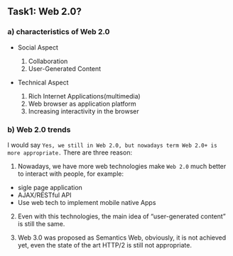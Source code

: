 ## Task1: Web 2.0?

### a) characteristics of Web 2.0

- Social Aspect

  1. Collaboration 
  2. User-Generated Content

- Technical Aspect
  
  1. Rich Internet Applications(multimedia)
  2. Web browser as application platform
  3. Increasing interactivity in the browser

### b) Web 2.0 trends

I would say `Yes, we still in Web 2.0, but nowadays term Web 2.0+ is more appropriate.` There are three reason:

1. Nowadays, we have more web technologies make `Web 2.0` much better to interact with people, for example:

  - sigle page application
  - AJAX/RESTful API
  - Use web tech to implement mobile native Apps

2. Even with this technologies, the main idea of “user-generated content” is still the same.

3. Web 3.0 was proposed as Semantics Web, obviously, it is not achieved yet, even the state of the art HTTP/2 is still not appropriate.